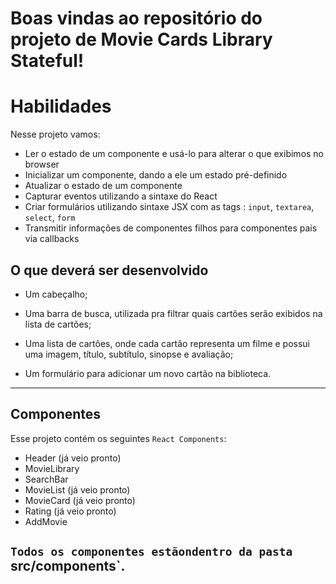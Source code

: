 # Boas vindas ao repositório do projeto de Movie Cards Library Stateful!

# Habilidades

Nesse projeto vamos:
  - Ler o estado de um componente e usá-lo para alterar o que exibimos no browser
  - Inicializar um componente, dando a ele um estado pré-definido
  - Atualizar o estado de um componente
  - Capturar eventos utilizando a sintaxe do React
  - Criar formulários utilizando sintaxe JSX com as tags : `input`, `textarea`, `select`, `form`
  - Transmitir informações de componentes filhos para componentes pais via callbacks

## O que deverá ser desenvolvido

* Um cabeçalho;

* Uma barra de busca, utilizada pra filtrar quais cartões serão exibidos na lista de cartões;

* Uma lista de cartões, onde cada cartão representa um filme e possui uma imagem, título, subtítulo, sinopse e avaliação;

* Um formulário para adicionar um novo cartão na biblioteca.

---

## Componentes

Esse projeto contém os seguintes `React Components`:

   - Header (já veio pronto)
   - MovieLibrary
   - SearchBar
   - MovieList (já veio pronto)
   - MovieCard (já veio pronto)
   - Rating (já veio pronto)
   - AddMovie

`Todos os componentes estãondentro da pasta `src/components`. 
---

